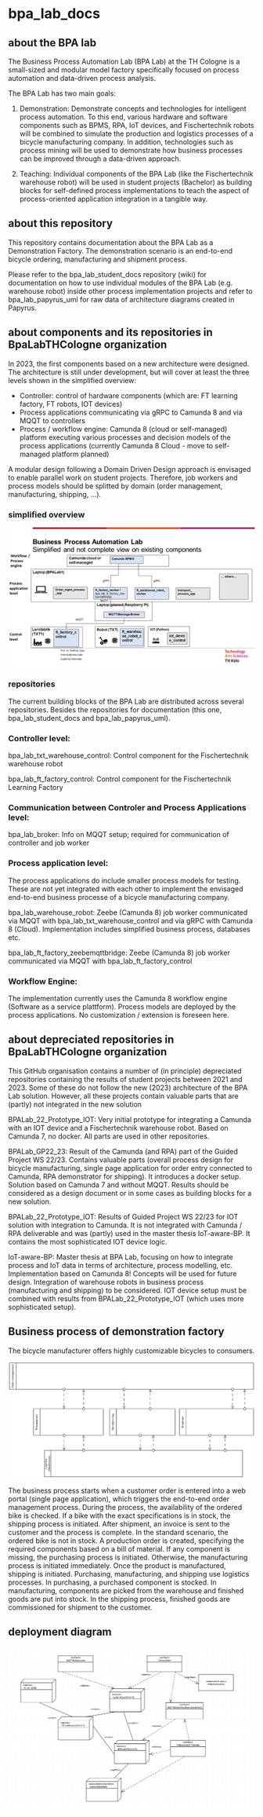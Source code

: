 # bpa_lab_docs 
## about the BPA lab
The Business Process Automation Lab (BPA Lab) at the TH Cologne is a small-sized and modular model factory specifically focused on process automation and data-driven process analysis. 

The BPA Lab has two main goals: 

1) Demonstration: Demonstrate concepts and technologies for intelligent process automation. To this end, various hardware and software components such as BPMS, RPA, IoT devices, and Fischertechnik robots will be combined to simulate the production and logistics processes of a bicycle manufacturing company. In addition, technologies such as process mining will be used to demonstrate how business processes can be improved through a data-driven approach. 

2) Teaching: Individual components of the BPA Lab (like the Fischertechnik warehouse robot) will be used in student projects (Bachelor) as building blocks for self-defined process implementations to teach the aspect of process-oriented application integration in a tangible way. 

## about this repository 
This repository contains documentation about the BPA Lab as a Demonstration Factory. The demonstration scenario is an end-to-end bicycle ordering, manufacturing and shipment process.

Please refer to the bpa_lab_student_docs repository (wiki) for documentation on how to use individual  modules of the BPA Lab (e.g. warehouse robot) inside other process implementation projects and refer to bpa_lab_papyrus_uml for raw data of architecture diagrams created in Papyrus.

## about components and its repositories in BpaLabTHCologne organization
In 2023, the first components based on a new architecture were designed. The architecture is still under development, but will cover at least the three levels shown in the simplified overview:
- Controller: control of hardware components (which are: FT learning factory, FT robots, IOT devices)
- Process applications communicating via gRPC to Camunda 8 and via MQQT to controllers
- Process / workflow engine: Camunda 8 (cloud or self-managed) platform executing various processes and decision models of the process applications (currently Camunda 8 Cloud - move to self-managed platform planned)

A modular design following a Domain Driven Design approach is envisaged to enable parallel work on student projects. Therefore, job workers and process models should be splitted by domain (order management, manufacturing, shipping, ...). 

### simplified overview 

![simplified overview](BPALab_Architecture_Incomplete_230906.png "Simplified overview")

### repositories

The current building blocks of the BPA Lab are distributed across several repositories. Besides the repositories for documentation (this one, bpa_lab_student_docs and bpa_lab_papyrus_uml).

### Controller level: 

bpa_lab_txt_warehouse_control: Control component for the Fischertechnik warehouse robot

bpa_lab_ft_factory_control: Control component for the Fischertechnik Learning Factory 

### Communication between Controler and Process Applications level:

bpa_lab_broker: Info on MQQT setup; required for communication of controller and job worker 

### Process application level:

The process applications do include smaller process models for testing. These are not yet integrated with each other to implement the envisaged end-to-end business processe of a bicycle manufacturing company.

bpa_lab_warehouse_robot: Zeebe (Camunda 8) job worker communicated via MQQT with bpa_lab_txt_warehouse_control and via gRPC with Camunda 8 (Cloud). Implementation includes simplified business process, databases etc.

bpa_lab_ft_factory_zeebemqttbridge: Zeebe (Camunda 8) job worker communicated via MQQT with bpa_lab_ft_factory_control

### Workflow Engine: 

The implementation currently uses the Camunda 8 workflow engine (Software as a service plattform). Process models are deployed by the process applications. No customization / extension is foreseen here. 

## about depreciated repositories in BpaLabTHCologne organization

This GitHub organisation contains a number of (in principle) depreciated repositories containing the results of student projects between 2021 and 2023. Some of these do not follow the new (2023) architecture of the BPA Lab solution. However, all these projects contain valuable parts that are (partly) not integrated in the new solution

BPALab_22_Prototype_IOT: Very initial prototype for integrating a Camunda with an IOT device and a Fischertechnik warehouse robot. Based on Camunda 7, no docker. All parts are used in other repositories.

BPALab_GP22_23: Result of the Camunda (and RPA) part of the Guided Project WS 22/23. Contains valuable parts (overall process design for bicycle manufacturing, single page application for order entry connected to Camunda, RPA demonstrator for shipping). It introduces a docker setup. Solution based on Camunda 7 and without MQQT. Results should be considered as a design document or in some cases as building blocks for a new solution.

BPALab_22_Prototype_IOT: Results of Guided Project WS 22/23 for IOT solution with integration to Camunda. It is not integrated with Camunda / RPA deliverable and was (partly) used in the master thesis IoT-aware-BP. It contains the most sophisticated IOT device logic.

IoT-aware-BP: Master thesis at BPA Lab, focusing on how to integrate process and IoT data in terms of architecture, process modelling, etc. Implementation based on Camunda 8! Concepts will be used for future design. Integration of warehouse robots in business process (manufacturing and shipping) to be considered. IOT device setup must be combined with results from BPALab_22_Prototype_IOT (which uses more sophisticated setup).  

## Business process of demonstration factory

The bicycle manufacturer offers highly customizable bicycles to consumers. 

![process landscape](process-landscape.png "Process landscape")

The business process starts when a customer order is entered into a web portal (single page application), which triggers the end-to-end order management process. During the process, the availability of the ordered bike is checked. If a bike with the exact specifications is in stock, the shipping process is initiated. After shipment, an invoice is sent to the customer and the process is complete.
In the standard scenario, the ordered bike is not in stock. A production order is created, specifying the required components based on a bill of material. If any component is missing, the purchasing process is initiated. Otherwise, the manufacturing process is initiated immediately. Once the product is manufactured, shipping is initiated.
Purchasing, manufacturing, and shipping use logistics processes. In purchasing, a purchased component is stocked. In manufacturing, components are picked from the warehouse and finished goods are put into stock. In the shipping process, finished goods are commissioned for shipment to the customer.

## deployment diagram

![deployment](BPALABDeploymentDiagram.png "Deployment")
